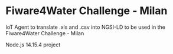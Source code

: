 # Fiware4Water Challenge - Milan
IoT Agent to translate .xls and .csv into NGSI-LD to be used in the Fiware4Water Challenge - Milan

Node.js 14.15.4 project